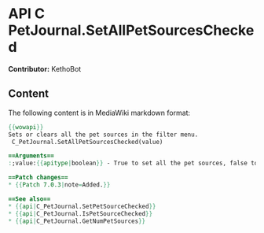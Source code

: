 # API C PetJournal.SetAllPetSourcesChecked

**Contributor:** KethoBot

## Content

The following content is in MediaWiki markdown format:

```mediawiki
{{wowapi}}
Sets or clears all the pet sources in the filter menu.
 C_PetJournal.SetAllPetSourcesChecked(value)

==Arguments==
:;value:{{apitype|boolean}} - True to set all the pet sources, false to clear all the pet sources

==Patch changes==
* {{Patch 7.0.3|note=Added.}}

==See also==
* {{api|C_PetJournal.SetPetSourceChecked}}
* {{api|C_PetJournal.IsPetSourceChecked}}
* {{api|C_PetJournal.GetNumPetSources}}
```
